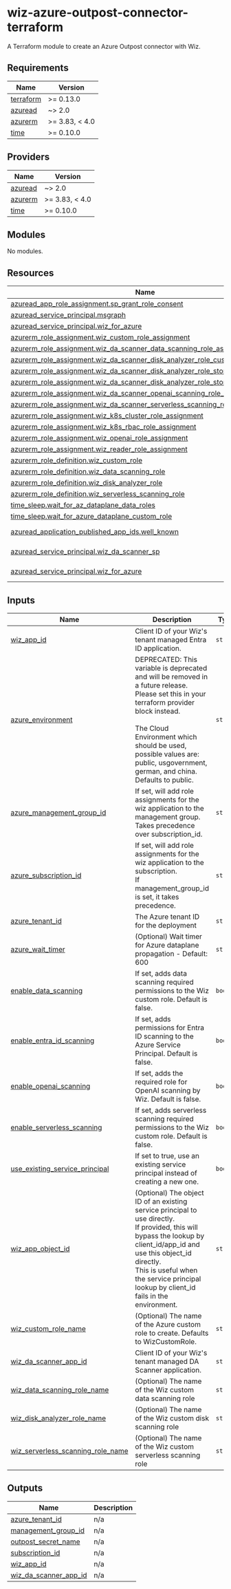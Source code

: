 <!-- BEGIN_TF_DOCS -->
# wiz-azure-outpost-connector-terraform #

A Terraform module to create an Azure Outpost connector with Wiz.

## Requirements

| Name | Version |
|------|---------|
| <a name="requirement_terraform"></a> [terraform](#requirement\_terraform) | >= 0.13.0 |
| <a name="requirement_azuread"></a> [azuread](#requirement\_azuread) | ~> 2.0 |
| <a name="requirement_azurerm"></a> [azurerm](#requirement\_azurerm) | >= 3.83, < 4.0 |
| <a name="requirement_time"></a> [time](#requirement\_time) | >= 0.10.0 |

## Providers

| Name | Version |
|------|---------|
| <a name="provider_azuread"></a> [azuread](#provider\_azuread) | ~> 2.0 |
| <a name="provider_azurerm"></a> [azurerm](#provider\_azurerm) | >= 3.83, < 4.0 |
| <a name="provider_time"></a> [time](#provider\_time) | >= 0.10.0 |

## Modules

No modules.

## Resources

| Name | Type |
|------|------|
| [azuread_app_role_assignment.sp_grant_role_consent](https://registry.terraform.io/providers/hashicorp/azuread/latest/docs/resources/app_role_assignment) | resource |
| [azuread_service_principal.msgraph](https://registry.terraform.io/providers/hashicorp/azuread/latest/docs/resources/service_principal) | resource |
| [azuread_service_principal.wiz_for_azure](https://registry.terraform.io/providers/hashicorp/azuread/latest/docs/resources/service_principal) | resource |
| [azurerm_role_assignment.wiz_custom_role_assignment](https://registry.terraform.io/providers/hashicorp/azurerm/latest/docs/resources/role_assignment) | resource |
| [azurerm_role_assignment.wiz_da_scanner_data_scanning_role_assign](https://registry.terraform.io/providers/hashicorp/azurerm/latest/docs/resources/role_assignment) | resource |
| [azurerm_role_assignment.wiz_da_scanner_disk_analyzer_role_custom_assign](https://registry.terraform.io/providers/hashicorp/azurerm/latest/docs/resources/role_assignment) | resource |
| [azurerm_role_assignment.wiz_da_scanner_disk_analyzer_role_storage_blob_assign](https://registry.terraform.io/providers/hashicorp/azurerm/latest/docs/resources/role_assignment) | resource |
| [azurerm_role_assignment.wiz_da_scanner_disk_analyzer_role_storage_file_assign](https://registry.terraform.io/providers/hashicorp/azurerm/latest/docs/resources/role_assignment) | resource |
| [azurerm_role_assignment.wiz_da_scanner_openai_scanning_role_assign](https://registry.terraform.io/providers/hashicorp/azurerm/latest/docs/resources/role_assignment) | resource |
| [azurerm_role_assignment.wiz_da_scanner_serverless_scanning_role_assign](https://registry.terraform.io/providers/hashicorp/azurerm/latest/docs/resources/role_assignment) | resource |
| [azurerm_role_assignment.wiz_k8s_cluster_role_assignment](https://registry.terraform.io/providers/hashicorp/azurerm/latest/docs/resources/role_assignment) | resource |
| [azurerm_role_assignment.wiz_k8s_rbac_role_assignment](https://registry.terraform.io/providers/hashicorp/azurerm/latest/docs/resources/role_assignment) | resource |
| [azurerm_role_assignment.wiz_openai_role_assignment](https://registry.terraform.io/providers/hashicorp/azurerm/latest/docs/resources/role_assignment) | resource |
| [azurerm_role_assignment.wiz_reader_role_assignment](https://registry.terraform.io/providers/hashicorp/azurerm/latest/docs/resources/role_assignment) | resource |
| [azurerm_role_definition.wiz_custom_role](https://registry.terraform.io/providers/hashicorp/azurerm/latest/docs/resources/role_definition) | resource |
| [azurerm_role_definition.wiz_data_scanning_role](https://registry.terraform.io/providers/hashicorp/azurerm/latest/docs/resources/role_definition) | resource |
| [azurerm_role_definition.wiz_disk_analyzer_role](https://registry.terraform.io/providers/hashicorp/azurerm/latest/docs/resources/role_definition) | resource |
| [azurerm_role_definition.wiz_serverless_scanning_role](https://registry.terraform.io/providers/hashicorp/azurerm/latest/docs/resources/role_definition) | resource |
| [time_sleep.wait_for_az_dataplane_data_roles](https://registry.terraform.io/providers/hashicorp/time/latest/docs/resources/sleep) | resource |
| [time_sleep.wait_for_azure_dataplane_custom_role](https://registry.terraform.io/providers/hashicorp/time/latest/docs/resources/sleep) | resource |
| [azuread_application_published_app_ids.well_known](https://registry.terraform.io/providers/hashicorp/azuread/latest/docs/data-sources/application_published_app_ids) | data source |
| [azuread_service_principal.wiz_da_scanner_sp](https://registry.terraform.io/providers/hashicorp/azuread/latest/docs/data-sources/service_principal) | data source |
| [azuread_service_principal.wiz_for_azure](https://registry.terraform.io/providers/hashicorp/azuread/latest/docs/data-sources/service_principal) | data source |

## Inputs

| Name | Description | Type | Default | Required |
|------|-------------|------|---------|:--------:|
| <a name="input_wiz_app_id"></a> [wiz\_app\_id](#input\_wiz\_app\_id) | Client ID of your Wiz's tenant managed Entra ID application. | `string` | n/a | yes |
| <a name="input_azure_environment"></a> [azure\_environment](#input\_azure\_environment) | DEPRECATED: This variable is deprecated and will be removed in a future release. Please set this in your terraform provider block instead.<br/><br/>    The Cloud Environment which should be used, possible values are: public, usgovernment, german, and china.<br/>    Defaults to public. | `string` | `"public"` | no |
| <a name="input_azure_management_group_id"></a> [azure\_management\_group\_id](#input\_azure\_management\_group\_id) | If set, will add role assignments for the wiz application to the management group.<br/>    Takes precedence over subscription\_id. | `string` | `""` | no |
| <a name="input_azure_subscription_id"></a> [azure\_subscription\_id](#input\_azure\_subscription\_id) | If set, will add role assignments for the wiz application to the subscription.<br/>    If management\_group\_id is set, it takes precedence. | `string` | `""` | no |
| <a name="input_azure_tenant_id"></a> [azure\_tenant\_id](#input\_azure\_tenant\_id) | The Azure tenant ID for the deployment | `string` | `""` | no |
| <a name="input_azure_wait_timer"></a> [azure\_wait\_timer](#input\_azure\_wait\_timer) | (Optional) Wait timer for Azure dataplane propagation - Default: 600 | `string` | `"600s"` | no |
| <a name="input_enable_data_scanning"></a> [enable\_data\_scanning](#input\_enable\_data\_scanning) | If set, adds data scanning required permissions to the Wiz custom role. Default is false. | `bool` | `false` | no |
| <a name="input_enable_entra_id_scanning"></a> [enable\_entra\_id\_scanning](#input\_enable\_entra\_id\_scanning) | If set, adds permissions for Entra ID scanning to the Azure Service Principal. Default is false. | `bool` | `false` | no |
| <a name="input_enable_openai_scanning"></a> [enable\_openai\_scanning](#input\_enable\_openai\_scanning) | If set, adds the required role for OpenAI scanning by Wiz. Default is false. | `bool` | `false` | no |
| <a name="input_enable_serverless_scanning"></a> [enable\_serverless\_scanning](#input\_enable\_serverless\_scanning) | If set, adds serverless scanning required permissions to the Wiz custom role. Default is false. | `bool` | `false` | no |
| <a name="input_use_existing_service_principal"></a> [use\_existing\_service\_principal](#input\_use\_existing\_service\_principal) | If set to true, use an existing service principal instead of creating a new one. | `bool` | `false` | no |
| <a name="input_wiz_app_object_id"></a> [wiz\_app\_object\_id](#input\_wiz\_app\_object\_id) | (Optional) The object ID of an existing service principal to use directly.<br/>    If provided, this will bypass the lookup by client\_id/app\_id and use this object\_id directly.<br/>    This is useful when the service principal lookup by client\_id fails in the environment. | `string` | `""` | no |
| <a name="input_wiz_custom_role_name"></a> [wiz\_custom\_role\_name](#input\_wiz\_custom\_role\_name) | (Optional) The name of the Azure custom role to create. Defaults to WizCustomRole. | `string` | `"WizCustomRole"` | no |
| <a name="input_wiz_da_scanner_app_id"></a> [wiz\_da\_scanner\_app\_id](#input\_wiz\_da\_scanner\_app\_id) | Client ID of your Wiz's tenant managed DA Scanner application. | `string` | `""` | no |
| <a name="input_wiz_data_scanning_role_name"></a> [wiz\_data\_scanning\_role\_name](#input\_wiz\_data\_scanning\_role\_name) | (Optional) The name of the Wiz custom data scanning role | `string` | `"WizDataScanningRole"` | no |
| <a name="input_wiz_disk_analyzer_role_name"></a> [wiz\_disk\_analyzer\_role\_name](#input\_wiz\_disk\_analyzer\_role\_name) | (Optional) The name of the Wiz custom disk scanning role | `string` | `"WizDiskAnalyzerRole"` | no |
| <a name="input_wiz_serverless_scanning_role_name"></a> [wiz\_serverless\_scanning\_role\_name](#input\_wiz\_serverless\_scanning\_role\_name) | (Optional) The name of the Wiz custom serverless scanning role | `string` | `"WizServerlessScanningRole"` | no |

## Outputs

| Name | Description |
|------|-------------|
| <a name="output_azure_tenant_id"></a> [azure\_tenant\_id](#output\_azure\_tenant\_id) | n/a |
| <a name="output_management_group_id"></a> [management\_group\_id](#output\_management\_group\_id) | n/a |
| <a name="output_outpost_secret_name"></a> [outpost\_secret\_name](#output\_outpost\_secret\_name) | n/a |
| <a name="output_subscription_id"></a> [subscription\_id](#output\_subscription\_id) | n/a |
| <a name="output_wiz_app_id"></a> [wiz\_app\_id](#output\_wiz\_app\_id) | n/a |
| <a name="output_wiz_da_scanner_app_id"></a> [wiz\_da\_scanner\_app\_id](#output\_wiz\_da\_scanner\_app\_id) | n/a |
<!-- END_TF_DOCS -->